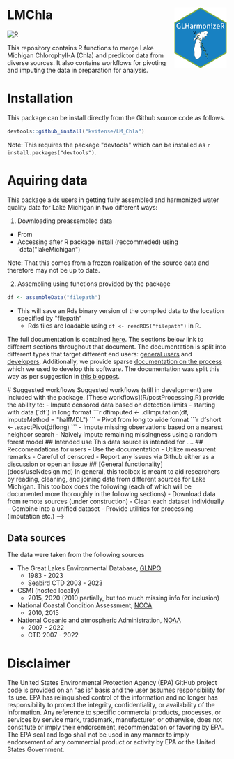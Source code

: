 # LMChla <img src="man/figures/logo.png" align="right" height="139" alt="" />

![R](https://img.shields.io/badge/r-%23276DC3.svg?style=for-the-badge&logo=r&logoColor=white)

<!-- badges: start -->
<!--[![R-CMD-check](https://github.com/kvitense/LM_Chla/actions/workflows/R-CMD-check.yaml/badge.svg)](https://github.com/kvitense/LM_Chla/actions/workflows/R-CMD-check.yaml)-->
<!-- badges: end -->

This repository contains R functions to merge Lake Michigan Chlorophyll-A (Chla) and predictor data from diverse sources. It also contains workflows for pivoting and imputing the data in preparation for analysis.

# Installation
This package can be install directly from the Github source code as follows.

```r
devtools::github_install("kvitense/LM_Chla")
```

Note: This requires the package "devtools" which can be installed as `r install.packages("devtools")`.


# Aquiring data
This package aids users in getting fully assembled and harmonized water quality data for Lake Michigan in two different ways:

1) Downloading preassembled data
  - From 
  - Accessing after R package install (reccommeded) using `data("lakeMichigan")

Note: That this comes from a frozen realization of the source data and therefore may not be up to date.

2) Assembling using functions provided by the package

```r
df <- assembleData("filepath")
```
- This will save an Rds binary version of the compiled data to the location specified by "filepath"
  - Rds files are loadable using `df <- readRDS("filepath")` in R.


The full documentation is contained [here](docs/UserInfo.md). The sections below link to different sections throughout that document. The documentation is split into different types that target different end users: [general users](#user-documentation) and [developers](#developer-documentation). Additionally, we provide sparse [documentation on the process](#processtechnical-documentation) which we used to develop this software. The documentation was split this way as per suggestion in [this blogpost](https://helpjuice.com/blog/software-documentation).

<!-->
# Suggested workflows
Suggested workflows (still in development) are included with the package. [These workflows](R/postProcessing.R) provide the ability to:

- Impute censored data based on detection limits
  - starting with data (`df`) in long format
  ```r
  dfimputed <- .dlImputation(df, imputeMethod = "halfMDL")
  ```

- Pivot from long to wide format
  ```r
  dfshort <- .exactPivot(dflong)
  ```
- Impute missing observations based on a nearest neighbor search
- Naively impute remaining missingness using a random forest model

## Intended use
This data source is intended for ....

## Reccomendations for users
- Use the documentation
- Utilize measurent remarks
- Careful of censored
- Report any issues via Github either as a discussion or open an issue

## [General functionality](docs/useNdesign.md)
In general, this toolbox is meant to aid researchers by reading, cleaning, and joining data from different sources for Lake Michigan. This toolbox does the following (each of which will be documented more thoroughly in the following sections)

- Download data from remote sources (under construction)
- Clean each dataset individually
- Combine into a unified dataset
- Provide utilities for processing (imputation etc.)
--> 

## Data sources
The data were taken from the following sources

- The Great Lakes Environmental Database, [GLNPO](https://cdx.epmeea.gov/)
  - 1983 - 2023
  - Seabird CTD 2003 - 2023
- CSMI (hosted locally)
  - 2015, 2020 (2010 partially, but too much missing info for inclusion)
- National Coastal Condition Assessment, [NCCA](https://www.epa.gov/national-aquatic-resource-surveys/ncca)
  - 2010, 2015
- National Oceanic and atmospheric Administration, [NOAA](https://www.noaa.gov/)
  - 2007 - 2022
  - CTD 2007 - 2022

<!--
## Database design
The database was designed using multiple principals that were derived from the design of the LAGOS-US research platform. Firstly, the fundamental sampling unit is defined by a unique spatial position defined by latitude, longitude, and depth. However, since multiple analytes can be measured at each position, but scarcely any position has all analytes measured, the data is arranged in a "long" format where each row represents partial observations indexed by position, time, and analyte. This dramatically reduces the size of the stored data given the data's sparse nature by not introducing large amounts of NA values.

Second, the design is exhaustive given the sourced data. This means that for the chosen data sources, data from all positions, analytes, and periods in time were kept unless they didn't pass a rudimentary quality check (outlined later). This is intended to allow this data source to be a comprehensive resource for researchers who may have specific data needs with respect to time, space, or analytes.

Thirdly, it is designed to be amenable to extensibility and open source development. To this end, rigourous documentation including this user document, principaled database design, open source access on Github, and in depth code commenting and formatting are all with the objective of inviting researchers to extend this work.

Next, we describe the design more in-depth by describing the entities, data model, variables, and schema which together comprise the database.

-->


# Disclaimer
The United States Environmental Protection Agency (EPA) GitHub project code is provided on an "as is" basis and the user assumes responsibility for its use. EPA has relinquished control of the information and no longer has responsibility to protect the integrity, confidentiality, or availability of the information. Any reference to specific commercial products, processes, or services by service mark, trademark, manufacturer, or otherwise, does not constitute or imply their endorsement, recommendation or favoring by EPA. The EPA seal and logo shall not be used in any manner to imply endorsement of any commercial product or activity by EPA or the United States Government.
